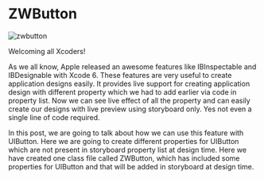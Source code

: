 # ZWButton

![zwbutton](https://cloud.githubusercontent.com/assets/24763760/21518682/303f5180-cd0e-11e6-9891-a32ae167c3b7.gif)

Welcoming all Xcoders!

As we all know, Apple released an awesome features like IBInspectable and IBDesignable with Xcode 6. These features are very useful to create application designs easily. It provides live support for creating application design with different property which we had to add earlier via code in property list. Now we can see live effect of all the property and can easily create our designs with live preview using storyboard only. Yes not even a single line of code required.

In this post, we are going to talk about how we can use this feature with UIButton. Here we are going to create different properties for UIButton which are not present in storyboard property list at design time. Here we have created one class file called ZWButton, which has included some properties for UIButton and that will be added in storyboard at design time.


